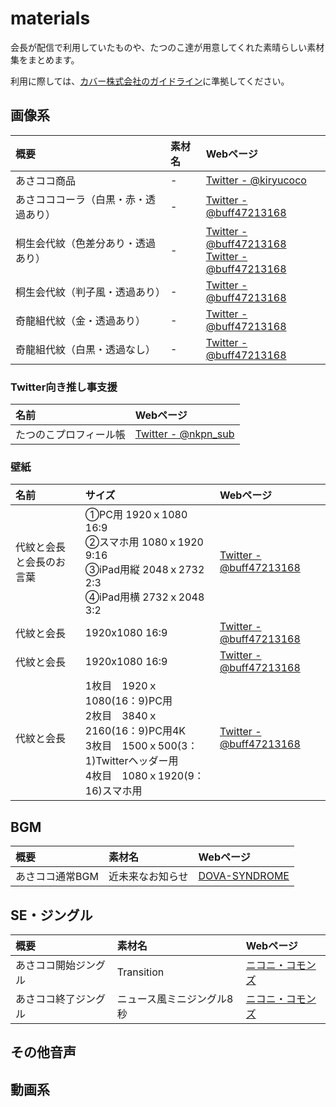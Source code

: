 # materials

会長が配信で利用していたものや、たつのこ達が用意してくれた素晴らしい素材集をまとめます。

利用に際しては、[カバー株式会社のガイドライン](https://www.hololive.tv/terms)に準拠してください。

## 画像系

|概要|素材名|Webページ|
|:--|:--|:--|
|あさココ商品|\-|[Twitter - @kiryucoco](https://twitter.com/kiryucoco/status/1214204760787570688)|
|あさコココーラ（白黒・赤・透過あり）|\-|[Twitter - @buff47213168](https://twitter.com/buff47213168/status/1385631206239137794)|
|桐生会代紋（色差分あり・透過あり）|\-|[Twitter - @buff47213168](https://twitter.com/buff47213168/status/1360166763317526532)<br>[Twitter - @buff47213168](https://twitter.com/buff47213168/status/1359873349627781122)|
|桐生会代紋（判子風・透過あり）|\-|[Twitter - @buff47213168](https://twitter.com/buff47213168/status/1310568035061645312)|
|奇龍組代紋（金・透過あり）|\-|[Twitter - @buff47213168](https://twitter.com/buff47213168/status/1394301075851673602)|
|奇龍組代紋（白黒・透過なし）|\-|[Twitter - @buff47213168](https://twitter.com/buff47213168/status/1391837975114240002)|


### Twitter向き推し事支援

|名前|Webページ|
|:--|:--|
|たつのこプロフィール帳|[Twitter - @nkpn_sub](https://twitter.com/nkpn_sub/status/1395037089599614981)|


### 壁紙

|名前|サイズ|Webページ|
|:--|:--|:--|
|代紋と会長と会長のお言葉|①PC用 1920ｘ1080 16:9<br>②スマホ用 1080ｘ1920 9:16<br>③iPad用縦 2048ｘ2732 2:3<br>④iPad用横 2732ｘ2048 3:2|[Twitter - @buff47213168](https://twitter.com/buff47213168/status/1403675572522209280)|
|代紋と会長|1920x1080 16:9|[Twitter - @buff47213168](https://twitter.com/buff47213168/status/1386920763949674500)|
|代紋と会長|1920x1080 16:9|[Twitter - @buff47213168](https://twitter.com/buff47213168/status/1362030260217278470)|
|代紋と会長|1枚目　1920ｘ1080(16：9)PC用<br>2枚目　3840ｘ2160(16：9)PC用4K<br>3枚目　1500ｘ500(3：1)Twitterヘッダー用<br>4枚目　1080ｘ1920(9：16)スマホ用|[Twitter - @buff47213168](https://twitter.com/buff47213168/status/1362028413603647493)|

## BGM

|概要|素材名|Webページ|
|:--|:--|:--|
|あさココ通常BGM|近未来なお知らせ|[DOVA-SYNDROME](https://dova-s.jp/bgm/play8570.html)|

## SE・ジングル

|概要|素材名|Webページ|
|:--|:--|:--|
|あさココ開始ジングル|Transition|[ニコニ・コモンズ](https://commons.nicovideo.jp/material/nc118643)|
|あさココ終了ジングル|ニュース風ミニジングル8秒|[ニコニ・コモンズ](https://commons.nicovideo.jp/material/nc128599)|

## その他音声



## 動画系
